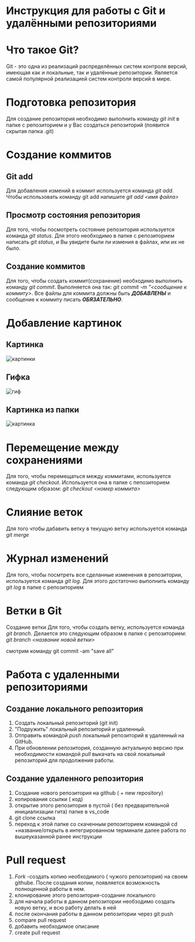 # Инструкция для работы с Git и удалёнными репозиториями
# Что такое Git?
Git - это одна из реализаций распределённых систем контроля версий, имеющая как и локальные, так и удалённые репозитории. Является самой популярной реализацией систем контроля версий в мире.
# Подготовка репозитория
Для создание репозитория необходимо выполнить команду _git init_ в папке с репозиторием и у Вас создаться репозиторий (появится скрытая папка .git)

# Создание коммитов
## Git add
Для добавления измений в коммит используется команда *git add*. Чтобы использовать команду git add напишите *git add <имя файла>*

Просмотр состояния репозитория
---
Для того, чтобы посмотреть состояние репозитория используется команда *git status*. Для этого необходимо в папке с репозиторием написать *git status*, и Вы увидите были ли измения в файлах, или их не было.

## Создание коммитов
Для того, чтобы создать коммит(сохранение) необходимо выполнить команду *git commit*. Выполняется она так: *git commit -m "<сообщение к коммиту>*. Все файлы для коммита должны быть ***ДОБАВЛЕНЫ*** и сообщение к коммиту писать ***ОБЯЗАТЕЛЬНО***.

# Добавление картинок
## Картинка
   ![картинки](https://miro.medium.com/max/1400/1*vlDY5078rLn0dFQWbdAKUA.png)
## Гифка
   ![гиф](https://raw.githubusercontent.com/nadehi18/battery-wallpaper-windows/master/preview/charging.gif)
## Картинка из папки
   ![картинка](1_S-_fv45WT4MgqtnPVsxtHQ.jpeg)

# Перемещение между сохранениями
Для того, чтобы перемещаться между коммитами, используется команда *git checkout*. Используется она в папке с пепозиторием следующим образом: *git checkout <номер коммита>*
# Слияние веток
Для того чтобы дабавить ветку в текущую ветку используется команда *git merge*
# Журнал изменений
Для того, чтобы посмтреть все сделанные изменения в репозитории, используется команда _git log_. Для этого достаточно выполнить команду _git log_ в папке с репозиторием
# Ветки в Git
Создание ветки
Для того, чтобы создать ветку, используется команда *git branch*. Делается это следующим образом в папке с репозиторием: *git branch <название новой ветки>*

смотрим команду git commit -am "save all"

# Работа с удаленными репозиториями

## Создание локального репозитория

1. Создать локальный репозиторий (git init)
2. "Подружить" локальный репозиторий и удаленный. 
3. Отправить командой *push* локальный репозиторий в удаленный на GitHub.
4. При обновлении репозитория, созданную актуальную версию при необходимости командой *pull* выкачать на свой локальный репозиторий для продолжения работы.

## Создание удаленного репозитория 

1. Создание нового репозитория на github ( + new repository)
2. копирования ссылки ( код)
3. открытие этого  репозитория в пустой ( без предварительной инициализации гита) папке в vs_code
4. git clone ссылка
5. переход к этой папке со скаченным репозиторием командой cd +название/открыть в интегрированном терминале
далее работа по вышеуказанной ранее инструкции 

# Pull request
1. _Fork_ -создать копию необходимого ( чужого репозитория) на своем githube. После создания копии, появляется возможность полноценной работы в нем. 
2. клонирование этого репозитория-создание локального
3. для начала работы в данном репозитории необзодимо создать новую ветку, и всю работу делать в ней 
4. после окончания работы в данном репозитории через  git push 
5. compare pull request
6. добавить необходимое описание 
7. create pull request